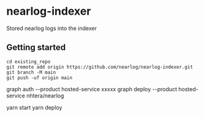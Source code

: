 # nearlog-indexer

Stored nearlog logs into the indexer

## Getting started

```
cd existing_repo
git remote add origin https://github.com/nearlog/nearlog-indexer.git
git branch -M main
git push -uf origin main
```

graph auth --product hosted-service xxxxx
graph deploy --product hosted-service nhtera/nearlog

yarn start
yarn deploy
